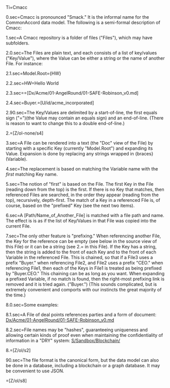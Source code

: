 Ti=Cmacc

0.sec=Cmacc is pronounced "Smack."   It is the informal name for the CommonAccord data model.  The following is a semi-formal description of Cmacc:

1.sec=A Cmacc repository is a folder of files ("Files"), which may have subfolders. 

2.0.sec=The Files are plain text, and each consists of a list of key/values ("Key/Value"), where the Value can be either a string or the name of another File.  For instance:

2.1.sec=Model.Root={HW}

2.2.sec=HW=Hello World

2.3.sec==[Dx/Acme/01-AngelRound/01-SAFE-Robinson_v0.md]

2.4.sec=Buyer.=[U/id/acme_incorporated]

2.90.sec=The Key/Values are delimited by a start-of-line, the first equals sign ("=")(the Value may contain an equals sign) and an end-of-line.  (There is reason to want to change this to a double end-of-line.)
 
2.=[Z/ol-none/s4]

3.sec=A File can be rendered into a text (the "Doc" view of the File) by starting with a specific Key (currently "Model.Root") and expanding its Value.  Expansion is done by replacing any strings wrapped in {braces} (Variable). 

4.sec=The replacement is based on matching the Variable name with the <i>first</i> matching Key name.

5.sec=The notion of "first" is based on the File.  The first Key in the File (reading down from the top) is the first.  If there is no Key that matches, then referenced Files are searched, in the order they appear (reading from the top), recursively, depth-first.  The match of a Key in a referenced File is, of course, based on the "prefixed" Key (see the next two items). 

6.sec=A [Path/Name_of_Another_File] is matched with a file path and name.  The effect is is as if the list of Key/Values in that File was copied into the current File.

7.sec=The only other feature is "prefixing."  When referencing another File, the Key for the reference can be empty (see below in the source view of this File) or it can be a string (see 2.= in this File).  If the Key has a string, then the string is added to the front of each Key and to the front of each Variable in the referenced File.  This is chained, so that if a File3 uses a prefix "Buyer." when referencing File2, and File2 uses a prefix "CEO." when referencing File1, then each of the Keys in File1 is treated as being prefixed by "Buyer.CEO." This chaining can be as long as you want.  When expanding a prefixed Variable, if no match is found, then the right-most prefixing link is removed and it is tried again.  ("Buyer.") (This sounds complicated, but is extremely convenient and comports with our instincts the great majority of the time.)

8.0.sec=Some examples:

8.1.sec=A File of deal points references parties and a form of document:  <a href="index.php?action=source&file=Dx/Acme/01-AngelRound/01-SAFE-Robinson_v0.md">Dx/Acme/01-AngelRound/01-SAFE-Robinson_v0.md</a>

8.2.sec=File names may be "hashes", guaranteeing uniqueness and allowing certain kinds of proof even when maintaining the confidentiality of information in a "DRY" system: <a href="index.php?action=list&file=S/Sandbox/Blockchain/">S/Sandbox/Blockchain/</a>

8.=[Z/ol/s2] 
 
90.sec=The file format is the canonical form, but the data model can also be done in a database, including a blockchain or a graph database.  It may be convenient to use JSON.

=[Z/ol/s8]